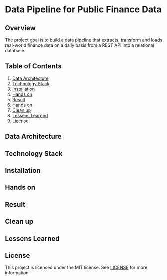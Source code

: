 # Data Pipeline for Public Finance Data

## Overview
The project goal is to build a data pipeline that extracts, transform and loads real-world finance data on a daily basis from a REST API into a relational database.

## Table of Contents
1. [Data Architecture](#data-architecture)
1. [Technology Stack](#technology-stack)
1. [Installation](#installation)
1. [Hands on](#hands-on)
1. [Result](#result)
1. [Hands on](#hands-on)
1. [Clean up](#clean-up)
1. [Lessens Learned](#lessens-learned)
1. [License](#license)

## Data Architecture

## Technology Stack

## Installation

## Hands on

## Result

## Clean up

## Lessens Learned

## License
This project is licensed under the MIT license.
See [LICENSE](LICENSE) for more information.
